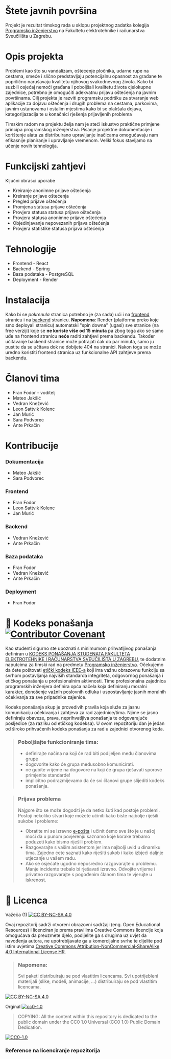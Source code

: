 # Štete javnih površina
Projekt je rezultat timskog rada u sklopu projektnog zadatka kolegija [Programsko inženjerstvo](https://www.fer.unizg.hr/predmet/proinz) na Fakultetu elektrotehnike i računarstva Sveučilišta u Zagrebu. 

# Opis projekta
Problemi kao što su vandalizam, oštećenje pločnika, udarne rupe na cestama, smeće i slično predstavljaju potencijalnu opasnost za građane te poprilično narušavaju kvalitetu njihovog svakodnevnog života. Kako bi suzbili osjećaj nemoći građana i poboljšali kvalitetu života cjelokupne zajednice, potrebno je omogućiti adekvatnu prijavu oštećenja na javnim površinama. Cilj projekta je razviti programsku podršku za stvaranje web aplikacije za dojavu oštećenja i drugih problema na cestama, parkovima, javnim ustanovama i ostalim mjestima kako bi se olakšala dojava, kategorijazacija te u konačnici rješenja prijavljenih problema 

Timskim radom na projektu želja nam je steći iskustvo praktične primjene principa programskog inženjerstva. Pisanje projektne dokumentacije i korištenje alata za distribuirano upravljanje inačicama omogućavaju nam efikasnije planiranje i upravljanje vremenom. Veliki fokus stavljamo na učenje novih tehnologija. 

# Funkcijski zahtjevi
Ključni obrasci uporabe
* Kreiranje anonimne prijave oštećenja
* Kreiranje prijave oštećenja
* Pregled prijave oštećenja
* Promjena statusa prijave oštećenja
* Provjera statusa statusa prijave oštećenja
* Provjera statusa anonimne prijave oštećenja
* Objedinjavanje nepovezanih prijava oštećenja
* Provjera statistike statusa prijava oštećenja

# Tehnologije
* Frontend - React
* Backend - Spring
* Baza podataka - PostgreSQL
* Deployment - Render

# Instalacija
Kako bi se *pokrenula* stranica potrebno je (za sada) ući i na [frontend](https://cestafix-fe.onrender.com) stranicu i na [backend](https://backend-j8o6.onrender.com) stranicu. 
**Napomena**: Render (platforma preko koje smo deployali stranicu) automatski "spin downa" (ugasi) sve stranice (na free verziji) koje se **ne koriste više od 15 minuta** pa zbog toga ako se samo uđe na frontend stranicu **neće** raditi zahtjevi prema backendu. Također učitavanje backend stranice može potrajati čak do par minuta, samo ju pustite da se učitava dok ne dobijete 404 na stranici. Nakon toga se može uredno koristiti frontend stranica uz funkcionalne API zahtjeve prema backendu.

# Članovi tima 
* Fran Fodor - voditelj<br/>
* Mateo Jakšić
* Vedran Knežević
* Leon Sattvik Kolenc
* Jan Murić
* Sara Podvorec
* Ante Prkačin

# Kontribucije
### Dokumentacija
* Mateo Jakšić
* Sara Podvorec </br>
### Frontend
* Fran Fodor
* Leon Sattvik Kolenc
* Jan Murić
### Backend
* Vedran Knežević
* Ante Prkačin
### Baza podataka 
* Fran Fodor
* Vedran Knežević
* Ante Prkačin
### Deployment 
* Fran Fodor


# 📝 Kodeks ponašanja [![Contributor Covenant](https://img.shields.io/badge/Contributor%20Covenant-2.1-4baaaa.svg)](CODE_OF_CONDUCT.md)
Kao studenti sigurno ste upoznati s minimumom prihvatljivog ponašanja definiran u [KODEKS PONAŠANJA STUDENATA FAKULTETA ELEKTROTEHNIKE I RAČUNARSTVA SVEUČILIŠTA U ZAGREBU](https://www.fer.hr/_download/repository/Kodeks_ponasanja_studenata_FER-a_procisceni_tekst_2016%5B1%5D.pdf), te dodatnim naputcima za timski rad na predmetu [Programsko inženjerstvo](https://wwww.fer.hr).
Očekujemo da ćete poštovati [etički kodeks IEEE-a](https://www.ieee.org/about/corporate/governance/p7-8.html) koji ima važnu obrazovnu funkciju sa svrhom postavljanja najviših standarda integriteta, odgovornog ponašanja i etičkog ponašanja u profesionalnim aktivnosti. Time profesionalna zajednica programskih inženjera definira opća načela koja definiranju  moralni karakter, donošenje važnih poslovnih odluka i uspostavljanje jasnih moralnih očekivanja za sve pripadnike zajenice.

Kodeks ponašanja skup je provedivih pravila koja služe za jasnu komunikaciju očekivanja i zahtjeva za rad zajednice/tima. Njime se jasno definiraju obaveze, prava, neprihvatljiva ponašanja te  odgovarajuće posljedice (za razliku od etičkog kodeksa). U ovom repozitoriju dan je jedan od široko prihvaćenih kodeks ponašanja za rad u zajednici otvorenog koda.
>### Poboljšajte funkcioniranje tima:
>* definirajte načina na koji će rad biti podijeljen među članovima grupe
>* dogovorite kako će grupa međusobno komunicirati.
>* ne gubite vrijeme na dogovore na koji će grupa rješavati sporove primjenite standarde!
>* implicitno podrazmijevamo da će svi članovi grupe slijediti kodeks ponašanja.
 
>###  Prijava problema
>Najgore što se može dogoditi je da netko šuti kad postoje problemi. Postoji nekoliko stvari koje možete učiniti kako biste najbolje riješili sukobe i probleme:
>* Obratite mi se izravno [e-pošta](mailto:vlado.sruk@fer.hr) i  učinit ćemo sve što je u našoj moći da u punom povjerenju saznamo koje korake trebamo poduzeti kako bismo riješili problem.
>* Razgovarajte s vašim asistentom jer ima najbolji uvid u dinamiku tima. Zajedno ćete saznati kako riješiti sukob i kako izbjeći daljnje utjecanje u vašem radu.
>* Ako se osjećate ugodno neposredno razgovarajte o problemu. Manje incidente trebalo bi rješavati izravno. Odvojite vrijeme i privatno razgovarajte s pogođenim članom tima te vjerujte u iskrenost.

# 📝 Licenca
Važeča (1)
[![CC BY-NC-SA 4.0][cc-by-nc-sa-shield]][cc-by-nc-sa]

Ovaj repozitorij sadrži otvoreni obrazovni sadržaji (eng. Open Educational Resources)  i licenciran je prema pravilima Creative Commons licencije koja omogućava da preuzmete djelo, podijelite ga s drugima uz 
uvjet da navođenja autora, ne upotrebljavate ga u komercijalne svrhe te dijelite pod istim uvjetima [Creative Commons Attribution-NonCommercial-ShareAlike 4.0 International License HR][cc-by-nc-sa].
>
> ### Napomena:
>
> Svi paketi distribuiraju se pod vlastitim licencama.
> Svi upotrijebleni materijali  (slike, modeli, animacije, ...) distribuiraju se pod vlastitim licencama.

[![CC BY-NC-SA 4.0][cc-by-nc-sa-image]][cc-by-nc-sa]

[cc-by-nc-sa]: https://creativecommons.org/licenses/by-nc/4.0/deed.hr 
[cc-by-nc-sa-image]: https://licensebuttons.net/l/by-nc-sa/4.0/88x31.png
[cc-by-nc-sa-shield]: https://img.shields.io/badge/License-CC%20BY--NC--SA%204.0-lightgrey.svg

Orginal [![cc0-1.0][cc0-1.0-shield]][cc0-1.0]
>
>COPYING: All the content within this repository is dedicated to the public domain under the CC0 1.0 Universal (CC0 1.0) Public Domain Dedication.
>
[![CC0-1.0][cc0-1.0-image]][cc0-1.0]

[cc0-1.0]: https://creativecommons.org/licenses/by/1.0/deed.en
[cc0-1.0-image]: https://licensebuttons.net/l/by/1.0/88x31.png
[cc0-1.0-shield]: https://img.shields.io/badge/License-CC0--1.0-lightgrey.svg

### Reference na licenciranje repozitorija
